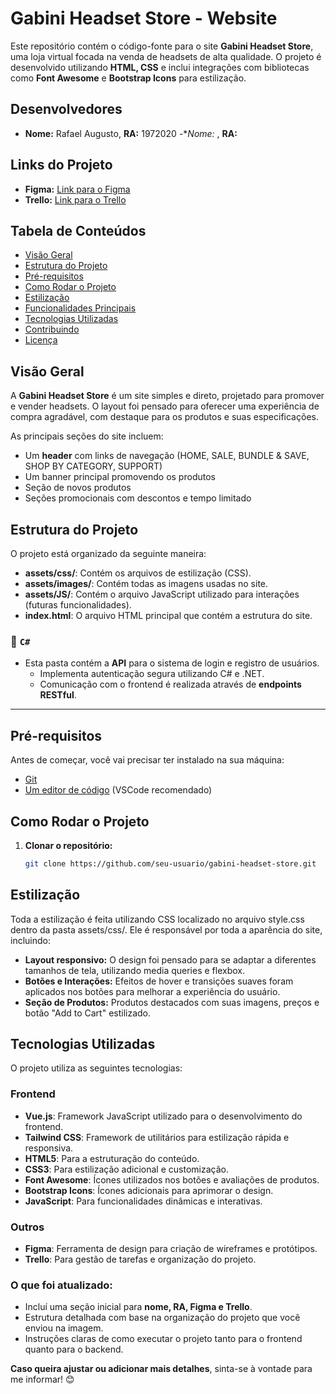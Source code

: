 # Gabini Headset Store - Website

Este repositório contém o código-fonte para o site **Gabini Headset Store**, uma loja virtual focada na venda de headsets de alta qualidade. O projeto é desenvolvido utilizando **HTML, CSS** e inclui integrações com bibliotecas como **Font Awesome** e **Bootstrap Icons** para estilização.


## Desenvolvedores
- **Nome:** Rafael Augusto,  **RA:** 1972020
-**Nome:* , **RA:** 

## Links do Projeto
- **Figma:** [Link para o Figma](https://www.figma.com/design/xTp9eWbIrXcm8QLGv0T81f/EFICAZ?node-id=0-1&node-type=canvas&t=Ph3QvWY73qwdjsO7-0)
- **Trello:** [Link para o Trello]([https://trello.com](https://www.figma.com/design/4K4fO1eAHq3Rx3jaypyPXg/LP-UNIMAR---EFICAZ))


## Tabela de Conteúdos

- [Visão Geral](#visão-geral)
- [Estrutura do Projeto](#estrutura-do-projeto)
- [Pré-requisitos](#pré-requisitos)
- [Como Rodar o Projeto](#como-rodar-o-projeto)
- [Estilização](#estilização)
- [Funcionalidades Principais](#funcionalidades-principais)
- [Tecnologias Utilizadas](#tecnologias-utilizadas)
- [Contribuindo](#contribuindo)
- [Licença](#licença)

## Visão Geral

A **Gabini Headset Store** é um site simples e direto, projetado para promover e vender headsets. O layout foi pensado para oferecer uma experiência de compra agradável, com destaque para os produtos e suas especificações.

As principais seções do site incluem:

- Um **header** com links de navegação (HOME, SALE, BUNDLE & SAVE, SHOP BY CATEGORY, SUPPORT)
- Um banner principal promovendo os produtos
- Seção de novos produtos
- Seções promocionais com descontos e tempo limitado

## Estrutura do Projeto

O projeto está organizado da seguinte maneira:


- **assets/css/**: Contém os arquivos de estilização (CSS).
- **assets/images/**: Contém todas as imagens usadas no site.
- **assets/JS/**: Contém o arquivo JavaScript utilizado para interações (futuras funcionalidades).
- **index.html**: O arquivo HTML principal que contém a estrutura do site.

### 📁 `C#`
- Esta pasta contém a **API** para o sistema de login e registro de usuários.
  - Implementa autenticação segura utilizando C# e .NET.
  - Comunicação com o frontend é realizada através de **endpoints RESTful**.

---

## Pré-requisitos

Antes de começar, você vai precisar ter instalado na sua máquina:

- [Git](https://git-scm.com)
- [Um editor de código](https://code.visualstudio.com/) (VSCode recomendado)

## Como Rodar o Projeto

1. **Clonar o repositório:**
   ```bash
   git clone https://github.com/seu-usuario/gabini-headset-store.git

## Estilização
Toda a estilização é feita utilizando CSS localizado no arquivo style.css dentro da pasta assets/css/. Ele é responsável por toda a aparência do site, incluindo:

- **Layout responsivo:** O design foi pensado para se adaptar a diferentes tamanhos de tela, utilizando media queries e flexbox.
- **Botões e Interações:** Efeitos de hover e transições suaves foram aplicados nos botões para melhorar a experiência do usuário.
- **Seção de Produtos:** Produtos destacados com suas imagens, preços e botão "Add to Cart" estilizado.

## Tecnologias Utilizadas
O projeto utiliza as seguintes tecnologias:

### Frontend
- **Vue.js**: Framework JavaScript utilizado para o desenvolvimento do frontend.
- **Tailwind CSS**: Framework de utilitários para estilização rápida e responsiva.
- **HTML5**: Para a estruturação do conteúdo.
- **CSS3**: Para estilização adicional e customização.
- **Font Awesome**: Ícones utilizados nos botões e avaliações de produtos.
- **Bootstrap Icons**: Ícones adicionais para aprimorar o design.
- **JavaScript**: Para funcionalidades dinâmicas e interativas.


### Outros
- **Figma**: Ferramenta de design para criação de wireframes e protótipos.
- **Trello**: Para gestão de tarefas e organização do projeto.


### O que foi atualizado:

- Incluí uma seção inicial para **nome, RA, Figma e Trello**.
- Estrutura detalhada com base na organização do projeto que você enviou na imagem.
- Instruções claras de como executar o projeto tanto para o frontend quanto para o backend.

**Caso queira ajustar ou adicionar mais detalhes**, sinta-se à vontade para me informar! 😊
